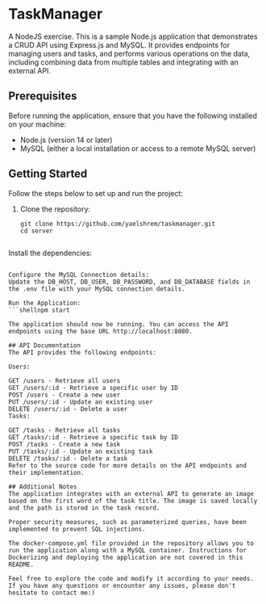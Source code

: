 # TaskManager

A NodeJS exercise.
This is a sample Node.js application that demonstrates a CRUD API using Express.js and MySQL. It provides endpoints for managing users and tasks, and performs various operations on the data, including combining data from multiple tables and integrating with an external API.

## Prerequisites

Before running the application, ensure that you have the following installed on your machine:
- Node.js (version 14 or later)
- MySQL (either a local installation or access to a remote MySQL server)

## Getting Started

Follow the steps below to set up and run the project:

1. Clone the repository:

   ```shell
   git clone https://github.com/yaelshrem/taskmanager.git
   cd server
 
Install the dependencies:

   ```shellnpm install

Configure the MySQL Connection details: 
Update the DB_HOST, DB_USER, DB_PASSWORD, and DB_DATABASE fields in the .env file with your MySQL connection details.

Run the Application:
   ```shellnpm start

The application should now be running. You can access the API endpoints using the base URL http://localhost:8080.

## API Documentation
The API provides the following endpoints:

Users:

GET /users - Retrieve all users
GET /users/:id - Retrieve a specific user by ID
POST /users - Create a new user
PUT /users/:id - Update an existing user
DELETE /users/:id - Delete a user
Tasks:

GET /tasks - Retrieve all tasks
GET /tasks/:id - Retrieve a specific task by ID
POST /tasks - Create a new task
PUT /tasks/:id - Update an existing task
DELETE /tasks/:id - Delete a task
Refer to the source code for more details on the API endpoints and their implementation.

## Additional Notes
The application integrates with an external API to generate an image based on the first word of the task title. The image is saved locally and the path is stored in the task record.

Proper security measures, such as parameterized queries, have been implemented to prevent SQL injections.

The docker-compose.yml file provided in the repository allows you to run the application along with a MySQL container. Instructions for Dockerizing and deploying the application are not covered in this README.

Feel free to explore the code and modify it according to your needs. If you have any questions or encounter any issues, please don't hesitate to contact me:)
